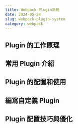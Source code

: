 ```yaml
---
title: Webpack Plugin系統
date: 2024-05-24
slug: webpack-plugin-system
category: webpack
---
```


## Plugin 的工作原理

<!-- 介紹Plugin的鉤子機制和事件驅動架構 -->

## 常用 Plugin 介紹

<!-- 詳解HtmlWebpackPlugin、CleanWebpackPlugin等 -->

## Plugin 的配置和使用

<!-- 如何在webpack.config.js中配置和使用插件 -->

## 編寫自定義 Plugin

<!-- 指導如何開發一個簡單的自定義Plugin -->

## Plugin 配置技巧與優化

<!-- 分享Plugin配置的最佳實踐和優化方法 -->
